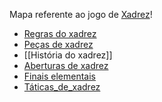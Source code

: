 Mapa referente ao jogo de [Xadrez](api/2024/07/06/2024-07-06-Xadrez.md)!

- [Regras do xadrez](Regras%20do%20xadrez)
- [Peças de xadrez](_insight/2024-07-06-Pecas_de_xadrez.md)
- [[História do xadrez]]
- [Aberturas de xadrez](api/2024/07/06/2024-07-06-Aberturas_de_xadrez.md)
- [Finais elementais](_insight/2024-07-06-Finais_elementais.md)
- [Táticas_de_xadrez](_insight/2024-07-06-Taticas_de_xadrez.md)